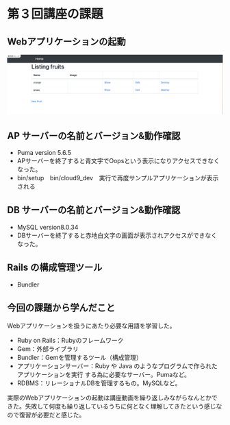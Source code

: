 # 第３回講座の課題
## Webアプリケーションの起動

![画像](./AWS-Lecture03.png)

## AP サーバーの名前とバージョン&動作確認
- Puma version 5.6.5
- APサーバーを終了すると青文字でOopsという表示になりアクセスできなくなった。
- bin/setup　bin/cloud9_dev　実行で再度サンプルアプリケーションが表示される

## DB サーバーの名前とバージョン&動作確認
- MySQL version8.0.34
- DBサーバーを終了すると赤地白文字の画面が表示されアクセスができなくなった。

## Rails の構成管理ツール
- Bundler

## 今回の課題から学んだこと
Webアプリケーションを扱うにあたり必要な用語を学習した。
- Ruby on Rails：Rubyのフレームワーク
- Gem：外部ライブラリ
- Bundler：Gemを管理するツール（構成管理）
- アプリケーションサーバー：Ruby や Java のようなプログラムで作られたアプリケーションを実行 する為に必要なサーバー。Pumaなど。
- RDBMS：リレーショナルDBを管理するもの。MySQLなど。

 実際のWebアプリケーションの起動は講座動画を繰り返しみながらなんとかできた。失敗して何度も繰り返しているうちに何となく理解してきたという感じなので復習が必要だと感じた。
